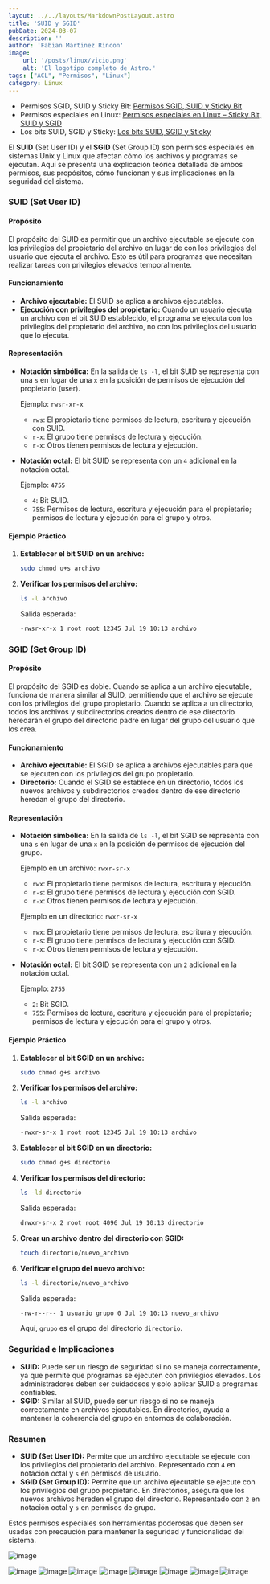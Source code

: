```yaml
---
layout: ../../layouts/MarkdownPostLayout.astro
title: 'SUID y SGID'
pubDate: 2024-03-07
description: ''
author: 'Fabian Martinez Rincon'
image:
    url: '/posts/linux/vicio.png'
    alt: 'El logotipo completo de Astro.'
tags: ["ACL", "Permisos", "Linux"]
category: Linux
---
```


- Permisos SGID, SUID y Sticky Bit: [Permisos SGID, SUID y Sticky Bit](https://deephacking.tech/permisos-sgid-suid-y-sticky-bit-linux/#:~:text=Permiso%20SGID,-El%20permiso%20SGID&text=Si%20se%20establece%20en%20un,perteneciente%2C%20el%20grupo%20del%20directorio.)
- Permisos especiales en Linux: [Permisos especiales en Linux – Sticky Bit, SUID y SGID](https://www.ochobitshacenunbyte.com/2019/06/17/permisos-especiales-en-linux-sticky-bit-suid-y-sgid/)
- Los bits SUID, SGID y Sticky: [Los bits SUID, SGID y Sticky](https://www.ibiblio.org/pub/linux/docs/LuCaS/Manuales-LuCAS/SEGUNIX/unixsec-2.1-html/node56.html)

El **SUID** (Set User ID) y el **SGID** (Set Group ID) son permisos especiales en sistemas Unix y Linux que afectan cómo los archivos y programas se ejecutan. Aquí se presenta una explicación teórica detallada de ambos permisos, sus propósitos, cómo funcionan y sus implicaciones en la seguridad del sistema.

### SUID (Set User ID)

#### Propósito

El propósito del SUID es permitir que un archivo ejecutable se ejecute con los privilegios del propietario del archivo en lugar de con los privilegios del usuario que ejecuta el archivo. Esto es útil para programas que necesitan realizar tareas con privilegios elevados temporalmente.

#### Funcionamiento

- **Archivo ejecutable:** El SUID se aplica a archivos ejecutables.
- **Ejecución con privilegios del propietario:** Cuando un usuario ejecuta un archivo con el bit SUID establecido, el programa se ejecuta con los privilegios del propietario del archivo, no con los privilegios del usuario que lo ejecuta.

#### Representación

- **Notación simbólica:** En la salida de `ls -l`, el bit SUID se representa con una `s` en lugar de una `x` en la posición de permisos de ejecución del propietario (user).

  Ejemplo: `rwsr-xr-x`
  - `rws`: El propietario tiene permisos de lectura, escritura y ejecución con SUID.
  - `r-x`: El grupo tiene permisos de lectura y ejecución.
  - `r-x`: Otros tienen permisos de lectura y ejecución.

- **Notación octal:** El bit SUID se representa con un `4` adicional en la notación octal.

  Ejemplo: `4755`
  - `4`: Bit SUID.
  - `755`: Permisos de lectura, escritura y ejecución para el propietario; permisos de lectura y ejecución para el grupo y otros.

#### Ejemplo Práctico

1. **Establecer el bit SUID en un archivo:**

   ```sh
   sudo chmod u+s archivo
   ```

2. **Verificar los permisos del archivo:**

   ```sh
   ls -l archivo
   ```

   Salida esperada:

   ```sh
   -rwsr-xr-x 1 root root 12345 Jul 19 10:13 archivo
   ```

### SGID (Set Group ID)

#### Propósito

El propósito del SGID es doble. Cuando se aplica a un archivo ejecutable, funciona de manera similar al SUID, permitiendo que el archivo se ejecute con los privilegios del grupo propietario. Cuando se aplica a un directorio, todos los archivos y subdirectorios creados dentro de ese directorio heredarán el grupo del directorio padre en lugar del grupo del usuario que los crea.

#### Funcionamiento

- **Archivo ejecutable:** El SGID se aplica a archivos ejecutables para que se ejecuten con los privilegios del grupo propietario.
- **Directorio:** Cuando el SGID se establece en un directorio, todos los nuevos archivos y subdirectorios creados dentro de ese directorio heredan el grupo del directorio.

#### Representación

- **Notación simbólica:** En la salida de `ls -l`, el bit SGID se representa con una `s` en lugar de una `x` en la posición de permisos de ejecución del grupo.

  Ejemplo en un archivo: `rwxr-sr-x`
  - `rwx`: El propietario tiene permisos de lectura, escritura y ejecución.
  - `r-s`: El grupo tiene permisos de lectura y ejecución con SGID.
  - `r-x`: Otros tienen permisos de lectura y ejecución.

  Ejemplo en un directorio: `rwxr-sr-x`
  - `rwx`: El propietario tiene permisos de lectura, escritura y ejecución.
  - `r-s`: El grupo tiene permisos de lectura y ejecución con SGID.
  - `r-x`: Otros tienen permisos de lectura y ejecución.

- **Notación octal:** El bit SGID se representa con un `2` adicional en la notación octal.

  Ejemplo: `2755`
  - `2`: Bit SGID.
  - `755`: Permisos de lectura, escritura y ejecución para el propietario; permisos de lectura y ejecución para el grupo y otros.

#### Ejemplo Práctico

1. **Establecer el bit SGID en un archivo:**

   ```sh
   sudo chmod g+s archivo
   ```

2. **Verificar los permisos del archivo:**

   ```sh
   ls -l archivo
   ```

   Salida esperada:

   ```sh
   -rwxr-sr-x 1 root root 12345 Jul 19 10:13 archivo
   ```

3. **Establecer el bit SGID en un directorio:**

   ```sh
   sudo chmod g+s directorio
   ```

4. **Verificar los permisos del directorio:**

   ```sh
   ls -ld directorio
   ```

   Salida esperada:

   ```sh
   drwxr-sr-x 2 root root 4096 Jul 19 10:13 directorio
   ```

5. **Crear un archivo dentro del directorio con SGID:**

   ```sh
   touch directorio/nuevo_archivo
   ```

6. **Verificar el grupo del nuevo archivo:**

   ```sh
   ls -l directorio/nuevo_archivo
   ```

   Salida esperada:

   ```sh
   -rw-r--r-- 1 usuario grupo 0 Jul 19 10:13 nuevo_archivo
   ```

   Aquí, `grupo` es el grupo del directorio `directorio`.

### Seguridad e Implicaciones

- **SUID:** Puede ser un riesgo de seguridad si no se maneja correctamente, ya que permite que programas se ejecuten con privilegios elevados. Los administradores deben ser cuidadosos y solo aplicar SUID a programas confiables.
- **SGID:** Similar al SUID, puede ser un riesgo si no se maneja correctamente en archivos ejecutables. En directorios, ayuda a mantener la coherencia del grupo en entornos de colaboración.

### Resumen

- **SUID (Set User ID):** Permite que un archivo ejecutable se ejecute con los privilegios del propietario del archivo. Representado con `4` en notación octal y `s` en permisos de usuario.
- **SGID (Set Group ID):** Permite que un archivo ejecutable se ejecute con los privilegios del grupo propietario. En directorios, asegura que los nuevos archivos hereden el grupo del directorio. Representado con `2` en notación octal y `s` en permisos de grupo.

Estos permisos especiales son herramientas poderosas que deben ser usadas con precaución para mantener la seguridad y funcionalidad del sistema.

![image](https://github.com/user-attachments/assets/5c78a70b-093e-4f7d-a6c5-3ade15857f2c)

![image](https://github.com/user-attachments/assets/ee4248aa-5252-43ac-9e5e-0ef824a4422e)
![image](https://github.com/user-attachments/assets/cc254453-d5ed-49f0-a92a-60d85fbf7f8b)
![image](https://github.com/user-attachments/assets/97cdf337-3fab-40c5-85c1-a7abaeda16ea)
![image](https://github.com/user-attachments/assets/5e8c9dd3-d0de-444f-b4ea-046115774a74)
![image](https://github.com/user-attachments/assets/326be9b3-f1a8-4378-a39c-78c703bfb0dc)
![image](https://github.com/user-attachments/assets/80fe6012-5fcd-4f6b-b884-f564f98d1d0f)
![image](https://github.com/user-attachments/assets/537211c9-dd01-4bd6-bc88-e01a9af1d7d7)
![image](https://github.com/user-attachments/assets/97eecd28-97b1-4a26-bd01-aff7c6ad9150)